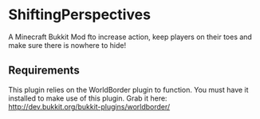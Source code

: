 ShiftingPerspectives
====================

A Minecraft Bukkit Mod fto increase action, keep players on their toes and make sure there is nowhere to hide!

Requirements
------------

This plugin relies on the WorldBorder plugin to function. You must have it installed to make use of this plugin.
Grab it here: http://dev.bukkit.org/bukkit-plugins/worldborder/
